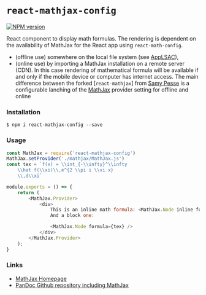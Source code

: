 # `react-mathjax-config`

[![NPM version](https://badge.fury.io/js/react-mathjax.svg)](http://badge.fury.io/js/react-mathjax)

React component to display math formulas. The rendering is dependent on the availability of MathJax for the React app using `react-math-config`.
* (offline use) somewhere on the local file system (see [AppLSAC](https://en.wikiversity.org/wiki/AppLSAC)),
* (online use) by importing a MathJax installation on a remote server (CDN). In this case rendering of mathematical formula will be available if and only if the mobile device or computer has internet access. 
The main difference between the forked [`react-mathjax`] from [Samy Pesse](https://www.github.com/SamyPesse) is a configurable lanching of the [MathJax](https://www.mathjax.org/) provider setting for offline and online  

### Installation

```
$ npm i react-mathjax-config --save
```

### Usage

```js
const MathJax = require('react-mathjax-config')
MathJax.setProvider('./mathjax/MathJax.js')
const tex = `f(x) = \\int_{-\\infty}^\\infty
    \\hat f(\\xi)\\,e^{2 \\pi i \\xi x}
    \\,d\\xi`

module.exports = () => {
    return (
        <MathJax.Provider>
            <div>
                This is an inline math formula: <MathJax.Node inline formula={'a = b'} />
                And a block one:

                <MathJax.Node formula={tex} />
            </div>
        </MathJax.Provider>
    );
}
```

### Links
* [MathJax Homepage](https://www.mathjax.org/)
* [PanDoc Github repository including MathJax](https://www.github.com/niebert/PanDoc)
